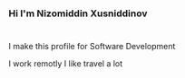 ### Hi I'm Nizomiddin Xusniddinov 
<img src="https://media.giphy.com/media/hvRJCLFzcasrR4ia7z/giphy.gif" alt="" width="10px" height="10" />

I make this profile for Software Development <br/>

I work remotly I like travel a lot

<a href="https://avatars.mds.yandex.net/i?id=ee5d08575cd20e23cc901a9d526325ed-5888173-images-thumbs&n=13" width="25px"/>  
<a/>
